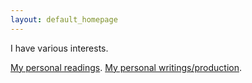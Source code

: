 ```yaml
---
layout: default_homepage
---
```

I have various interests. 
<!-- Text can be **bold**, _italic_, or ~~strikethrough~~. -->

[My personal readings](./self-reading.html).
[My personal writings/production](./self-writing.html).

